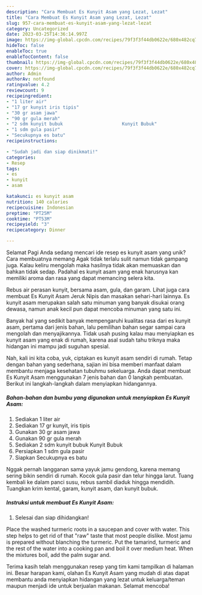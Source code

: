 ```yaml
---
description: "Cara Membuat Es Kunyit Asam yang Lezat, Lezat"
title: "Cara Membuat Es Kunyit Asam yang Lezat, Lezat"
slug: 957-cara-membuat-es-kunyit-asam-yang-lezat-lezat
category: Uncategorized
date: 2023-03-25T14:36:14.997Z
image: https://img-global.cpcdn.com/recipes/79f3f3f44db0622e/680x482cq70/es-kunyit-asam-foto-resep-utama.jpg
hideToc: false
enableToc: true
enableTocContent: false
thumbnail: https://img-global.cpcdn.com/recipes/79f3f3f44db0622e/680x482cq70/es-kunyit-asam-foto-resep-utama.jpg
cover: https://img-global.cpcdn.com/recipes/79f3f3f44db0622e/680x482cq70/es-kunyit-asam-foto-resep-utama.jpg
author: Admin
authorAv: notfound
ratingvalue: 4.2
reviewcount: 9
recipeingredient:
- "1 liter air"
- "17 gr kunyit iris tipis"
- "30 gr asam jawa"
- "90 gr gula merah"
- "2 sdm kunyit bubuk                      Kunyit Bubuk"
- "1 sdm gula pasir"
- "Secukupnya es batu"
recipeinstructions:

- "Sudah jadi dan siap dinikmati!"
categories:
- Resep
tags:
- es
- kunyit
- asam

katakunci: es kunyit asam 
nutrition: 140 calories
recipecuisine: Indonesian
preptime: "PT25M"
cooktime: "PT53M"
recipeyield: "3"
recipecategory: Dinner

---
```



Selamat Pagi Anda sedang mencari ide resep es kunyit asam yang unik? Cara membuatnya memang Agak tidak terlalu sulit namun tidak gampang juga. Kalau keliru mengolah maka hasilnya tidak akan memuaskan dan bahkan tidak sedap. Padahal es kunyit asam yang enak harusnya kan memiliki aroma dan rasa yang dapat memancing selera kita.


Rebus air perasan kunyit, bersama asam, gula, dan garam. Lihat juga cara membuat Es Kunyit Asam Jeruk Nipis dan masakan sehari-hari lainnya. Es kunyit asam merupakan salah satu minuman yang banyak disukai orang dewasa, namun anak kecil pun dapat mencoba minuman yang satu ini.

Banyak hal yang sedikit banyak mempengaruhi kualitas rasa dari es kunyit asam, pertama dari jenis bahan, lalu pemilihan bahan segar sampai cara mengolah dan menyajikannya. Tidak usah pusing kalau mau menyiapkan es kunyit asam yang enak di rumah, karena asal sudah tahu triknya maka hidangan ini mampu jadi suguhan spesial.


Nah, kali ini kita coba, yuk, ciptakan es kunyit asam sendiri di rumah. Tetap dengan bahan yang sederhana, sajian ini bisa memberi manfaat dalam membantu menjaga kesehatan tubuhmu sekeluarga. Anda dapat membuat Es Kunyit Asam menggunakan 7 jenis bahan dan 0 langkah pembuatan. Berikut ini langkah-langkah dalam menyiapkan hidangannya.

<!--inarticleads1-->

##### Bahan-bahan dan bumbu yang digunakan untuk menyiapkan Es Kunyit Asam:

1. Sediakan 1 liter air
1. Sediakan 17 gr kunyit, iris tipis
1. Gunakan 30 gr asam jawa
1. Gunakan 90 gr gula merah
1. Sediakan 2 sdm kunyit bubuk                      Kunyit Bubuk
1. Persiapkan 1 sdm gula pasir
1. Siapkan Secukupnya es batu


Nggak pernah langganan sama yayuk jamu gendong, karena memang sering bikin sendiri di rumah. Kocok gula pasir dan telur hingga larut. Tuang kembali ke dalam panci susu, rebus sambil diaduk hingga mendidih. Tuangkan krim kental, garam, kunyit asam, dan kunyit bubuk. 

<!--inarticleads2-->

##### Instruksi untuk membuat Es Kunyit Asam:


1. Selesai dan siap dihidangkan!

Place the washed turmeric roots in a saucepan and cover with water. This step helps to get rid of that &#34;raw&#34; taste that most people dislike. Most jamu is prepared without blanching the turmeric. Put the tamarind, turmeric and the rest of the water into a cooking pan and boil it over medium heat. When the mixtures boil, add the palm sugar and. 

Terima kasih telah menggunakan resep yang tim kami tampilkan di halaman ini. Besar harapan kami, olahan Es Kunyit Asam yang mudah di atas dapat membantu anda menyiapkan hidangan yang lezat untuk keluarga/teman maupun menjadi ide untuk berjualan makanan. Selamat mencoba!
